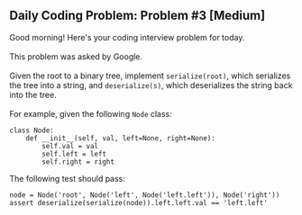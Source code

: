 ## Daily Coding Problem: Problem #3 [Medium]



Good morning! Here's your coding interview problem for today.<br/><br/>
This problem was asked by Google.<br/><br/>
Given the root to a binary tree, implement ```serialize(root)```, which serializes the tree into a string, and ```deserialize(s)```, which deserializes the string back into the tree.<br/><br/>
For example, given the following ```Node``` class:<br/>
```
class Node:
    def __init__(self, val, left=None, right=None):
        self.val = val
        self.left = left
        self.right = right
```
The following test should pass:<br/>
```
node = Node('root', Node('left', Node('left.left')), Node('right'))
assert deserialize(serialize(node)).left.left.val == 'left.left'
```
